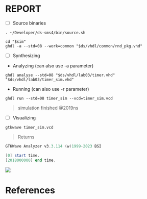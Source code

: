 # REPORT

- [ ] Source binaries

```
. ~/Developer/ds-sms4/bin/source.sh
```

```
cd "$sim"
ghdl -a --std=08 --work=common "$ds/vhdl/common/rnd_pkg.vhd"
```

- [ ] Synthesizing

* Analyzing (can also use -a parameter)

```
ghdl analyse --std=08 "$ds/vhdl/lab03/timer.vhd" "$ds/vhdl/lab03/timer_sim.vhd"
```

* Running (can also use -r parameter)

```
ghdl run --std=08 timer_sim --vcd=timer_sim.vcd
```
> simulation finished @2019ns

- [ ] Visualizing

```
gtkwave timer_sim.vcd
```
> Returns
```powershell
GTKWave Analyzer v3.3.114 (w)1999-2023 BSI

[0] start time.
[2018000000] end time.
```

<img src=images/timer_sim.png width='' height='' > </img>


# References

